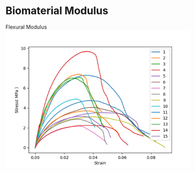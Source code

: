 # Biomaterial Modulus

Flexural Modulus
![StressStrain](https://github.com/goldenrtiger/Modulus/blob/master/Media/StressStrain.png)

